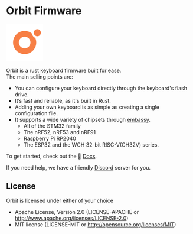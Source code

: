 #  Orbit Firmware

<img src="https://github.com/orbit-firmware/orbit/blob/master/docs/public/logo.svg?raw=true" width="100" height="100">


Orbit is a rust keyboard firmware built for ease.  
The main selling points are:
  - You can configure your keyboard directly through the keyboard's flash drive.
  - It’s fast and reliable, as it's built in Rust.
  - Adding your own keyboard is as simple as creating a single configuration file.
  - It supports a wide variety of chipsets through [embassy](https://github.com/embassy-rs/embassy).
    - All of the STM32 family
    - The nRF52, nRF53 and nRF91
    - Raspberry Pi RP2040
    - The  ESP32 and the WCH 32-bit RISC-V(CH32V) series.

To get started, check out the 📖 [Docs](https://orbit-firmware.github.io/orbit).

If you need help, we have a friendly [Discord](https://discord.gg/SrESTtBKV5) server for you.

## License

Orbit is licensed under either of your choice

- Apache License, Version 2.0 (LICENSE-APACHE or http://www.apache.org/licenses/LICENSE-2.0)
- MIT license (LICENSE-MIT or http://opensource.org/licenses/MIT)
